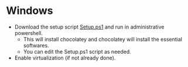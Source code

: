 # Windows

- Download the setup script [Setup.ps1](https://github.com/d4rkr0n1n/Resources/blob/main/Setup/Windows/Scripts/Setup.ps1) and run in administrative powershell.
  - This will install chocolatey and chocolatey will install the essential softwares.
  - You can edit the Setup.ps1 script as needed.
- Enable virtualization (if not already done).
